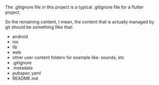 The .gitignore file in this project is a typical .gitignore file for a flutter project.

So the remaining content, I mean, the content that is actually managed by git should be something llike that:
* android
* ios
* lib
* web
* other user content folders for example like:  sounds, etc
* .gitignore
* .metadata
* pubspec.yaml
* README.md





